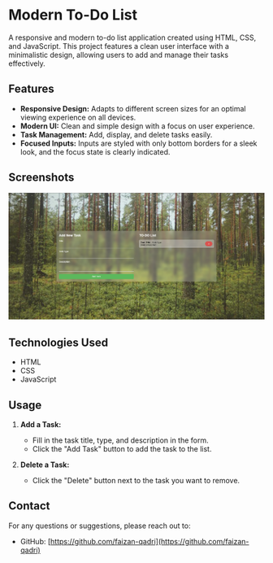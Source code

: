 # Modern To-Do List

A responsive and modern to-do list application created using HTML, CSS, and JavaScript. This project features a clean user interface with a minimalistic design, allowing users to add and manage their tasks effectively.

## Features

- **Responsive Design:** Adapts to different screen sizes for an optimal viewing experience on all devices.
- **Modern UI:** Clean and simple design with a focus on user experience.
- **Task Management:** Add, display, and delete tasks easily.
- **Focused Inputs:** Inputs are styled with only bottom borders for a sleek look, and the focus state is clearly indicated.

## Screenshots

![To-Do List Screenshot](https://github.com/faizan-qadri/TO-DO/blob/main/Screenshot%202024-07-19%20122328.png)

## Technologies Used

- HTML
- CSS
- JavaScript

## Usage

1. **Add a Task:**
   - Fill in the task title, type, and description in the form.
   - Click the "Add Task" button to add the task to the list.

2. **Delete a Task:**
   - Click the "Delete" button next to the task you want to remove.

## Contact

For any questions or suggestions, please reach out to:

- GitHub: [https://github.com/faizan-qadri](https://github.com/faizan-qadri)

